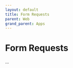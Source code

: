 ```yaml
---
layout: default
title: Form Requests
parent: Web
grand_parent: Apps
---
```




# Form Requests

...
